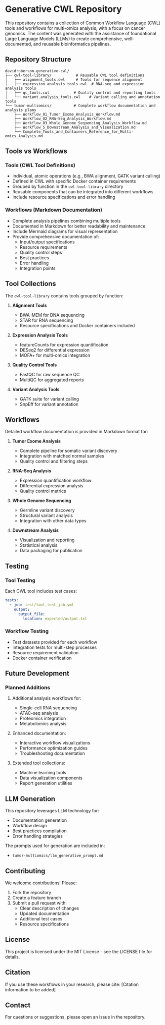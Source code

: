 # Generative CWL Repository

This repository contains a collection of Common Workflow Language (CWL) tools and workflows for multi-omics analysis, with a focus on cancer genomics. The content was generated with the assistance of foundational Large Language Models (LLMs) to create comprehensive, well-documented, and reusable bioinformatics pipelines.

## Repository Structure

```
davidroberson-generative-cwl/
├── cwl-tool-library/           # Reusable CWL tool definitions
│   ├── alignment_tools.cwl     # Tools for sequence alignment
│   ├── expression_analysis_tools.cwl  # RNA-seq and expression analysis tools
│   ├── qc_tools.cwl           # Quality control and reporting tools
│   └── variant_analysis_tools.cwl    # Variant calling and annotation tools
└── tumor-multiomics/          # Complete workflow documentation and analysis plans
    ├── Workflow_01_Tumor_Exome_Analysis_Workflow.md
    ├── Workflow_02_RNA-Seq_Analysis_Workflow.md
    ├── Workflow_03_Whole_Genome_Sequencing_Analysis_Workflow.md
    ├── Workflow_5_Downstream_Analysis_and_Visualization.md
    └── Complete_Tools_and_Containers_Reference_for_Multi-omics_Analysis.md
```

## Tools vs Workflows

### Tools (CWL Tool Definitions)
- Individual, atomic operations (e.g., BWA alignment, GATK variant calling)
- Defined in CWL with specific Docker container requirements
- Grouped by function in the `cwl-tool-library` directory
- Reusable components that can be integrated into different workflows
- Include resource specifications and error handling

### Workflows (Markdown Documentation)
- Complete analysis pipelines combining multiple tools
- Documented in Markdown for better readability and maintenance
- Include Mermaid diagrams for visual representation
- Provide comprehensive documentation of:
  - Input/output specifications
  - Resource requirements
  - Quality control steps
  - Best practices
  - Error handling
  - Integration points

## Tool Collections

The `cwl-tool-library` contains tools grouped by function:

1. **Alignment Tools**
   - BWA-MEM for DNA sequencing
   - STAR for RNA sequencing
   - Resource specifications and Docker containers included

2. **Expression Analysis Tools**
   - featureCounts for expression quantification
   - DESeq2 for differential expression
   - MOFA+ for multi-omics integration

3. **Quality Control Tools**
   - FastQC for raw sequence QC
   - MultiQC for aggregated reports

4. **Variant Analysis Tools**
   - GATK suite for variant calling
   - SnpEff for variant annotation

## Workflows

Detailed workflow documentation is provided in Markdown format for:

1. **Tumor Exome Analysis**
   - Complete pipeline for somatic variant discovery
   - Integration with matched normal samples
   - Quality control and filtering steps

2. **RNA-Seq Analysis**
   - Expression quantification workflow
   - Differential expression analysis
   - Quality control metrics

3. **Whole Genome Sequencing**
   - Germline variant discovery
   - Structural variant analysis
   - Integration with other data types

4. **Downstream Analysis**
   - Visualization and reporting
   - Statistical analysis
   - Data packaging for publication

## Testing

### Tool Testing
Each CWL tool includes test cases:
```yaml
tests:
  - job: test/tool_test_job.yml
    output:
      output_file:
        location: expected/output.txt
```

### Workflow Testing
- Test datasets provided for each workflow
- Integration tests for multi-step processes
- Resource requirement validation
- Docker container verification

## Future Development

### Planned Additions
1. Additional analysis workflows for:
   - Single-cell RNA sequencing
   - ATAC-seq analysis
   - Proteomics integration
   - Metabolomics analysis

2. Enhanced documentation:
   - Interactive workflow visualizations
   - Performance optimization guides
   - Troubleshooting documentation

3. Extended tool collections:
   - Machine learning tools
   - Data visualization components
   - Report generation utilities

## LLM Generation

This repository leverages LLM technology for:
- Documentation generation
- Workflow design
- Best practices compilation
- Error handling strategies

The prompts used for generation are included in:
- `tumor-multiomics/llm_generative_prompt.md`

## Contributing

We welcome contributions! Please:
1. Fork the repository
2. Create a feature branch
3. Submit a pull request with:
   - Clear description of changes
   - Updated documentation
   - Additional test cases
   - Resource specifications

## License

This project is licensed under the MIT License - see the LICENSE file for details.

## Citation

If you use these workflows in your research, please cite:
[Citation information to be added]

## Contact

For questions or suggestions, please open an issue in the repository.
